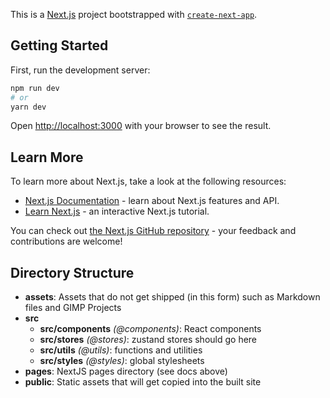 This is a [Next.js](https://nextjs.org/) project bootstrapped with [`create-next-app`](https://github.com/vercel/next.js/tree/canary/packages/create-next-app).

## Getting Started

First, run the development server:

```bash
npm run dev
# or
yarn dev
```

Open [http://localhost:3000](http://localhost:3000) with your browser to see the result.

## Learn More

To learn more about Next.js, take a look at the following resources:

- [Next.js Documentation](https://nextjs.org/docs) - learn about Next.js features and API.
- [Learn Next.js](https://nextjs.org/learn) - an interactive Next.js tutorial.

You can check out [the Next.js GitHub repository](https://github.com/vercel/next.js/) - your feedback and contributions are welcome!

## Directory Structure

- **assets**: Assets that do not get shipped (in this form) such as Markdown files and GIMP Projects
- **src**
  - **src/components** _(@components)_: React components
  - **src/stores** _(@stores)_: zustand stores should go here
  - **src/utils** _(@utils)_: functions and utilities
  - **src/styles** _(@styles)_: global stylesheets
- **pages**: NextJS pages directory (see docs above)
- **public**: Static assets that will get copied into the built site
